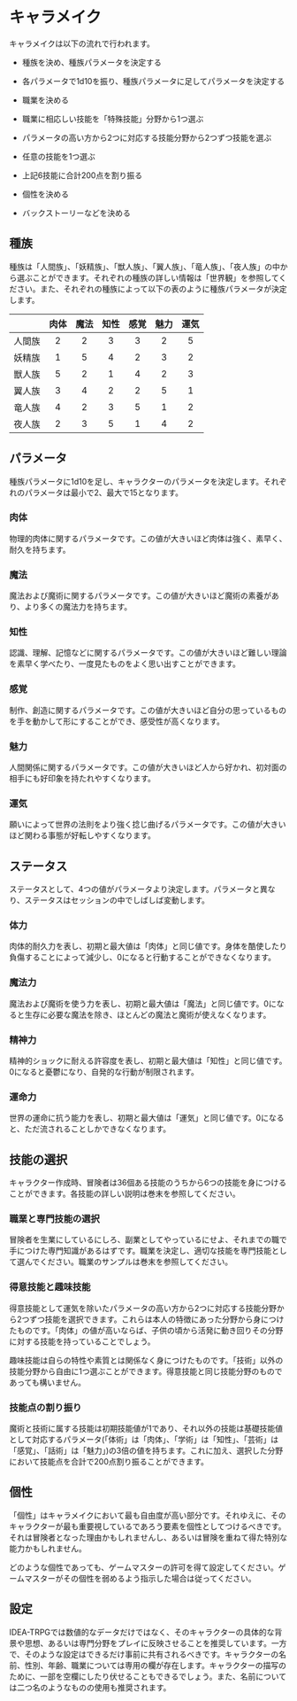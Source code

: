 
  

  
# キャラメイク
  

  
キャラメイクは以下の流れで行われます。
  

  
- 種族を決め、種族パラメータを決定する
  
- 各パラメータで1d10を振り、種族パラメータに足してパラメータを決定する
  
- 職業を決める
  
- 職業に相応しい技能を「特殊技能」分野から1つ選ぶ
  
- パラメータの高い方から2つに対応する技能分野から2つずつ技能を選ぶ
  
- 任意の技能を1つ選ぶ
  
- 上記6技能に合計200点を割り振る
  
- 個性を決める
  
- バックストーリーなどを決める
  

  
## 種族
  

  
種族は「人間族」、「妖精族」、「獣人族」、「翼人族」、「竜人族」、「夜人族」の中から選ぶことができます。それぞれの種族の詳しい情報は「世界観」を参照してください。また、それぞれの種族によって以下の表のように種族パラメータが決定します。

| | 肉体 | 魔法 | 知性 | 感覚 | 魅力 | 運気 |
|:---:|:---:|:---:|:---:|:---:|:---:|:---:|
| 人間族 | 2 | 2 | 3 | 3 | 2 | 5 |
| 妖精族 | 1 | 5 | 4 | 2 | 3 | 2 |
| 獣人族 | 5 | 2 | 1 | 4 | 2 | 3 |
| 翼人族 | 3 | 4 | 2 | 2 | 5 | 1 |
| 竜人族 | 4 | 2 | 3 | 5 | 1 | 2 |
| 夜人族 | 2 | 3 | 5 | 1 | 4 | 2 |
  

  
## パラメータ
  

  
種族パラメータに1d10を足し、キャラクターのパラメータを決定します。それぞれのパラメータは最小で2、最大で15となります。
  

  
### 肉体
  

  
物理的肉体に関するパラメータです。この値が大きいほど肉体は強く、素早く、耐久を持ちます。
  

  
### 魔法
  

  
魔法および魔術に関するパラメータです。この値が大きいほど魔術の素養があり、より多くの魔法力を持ちます。
  

  
### 知性
  

  
認識、理解、記憶などに関するパラメータです。この値が大きいほど難しい理論を素早く学べたり、一度見たものをよく思い出すことができます。
  

  
### 感覚
  

  
制作、創造に関するパラメータです。この値が大きいほど自分の思っているものを手を動かして形にすることができ、感受性が高くなります。
  

  
### 魅力
  

  
人間関係に関するパラメータです。この値が大きいほど人から好かれ、初対面の相手にも好印象を持たれやすくなります。
  

  
### 運気
  

  
願いによって世界の法則をより強く捻じ曲げるパラメータです。この値が大きいほど関わる事態が好転しやすくなります。
  

  
## ステータス
  

  
ステータスとして、4つの値がパラメータより決定します。パラメータと異なり、ステータスはセッションの中でしばしば変動します。
  

  
### 体力
  

  
肉体的耐久力を表し、初期と最大値は「肉体」と同じ値です。身体を酷使したり負傷することによって減少し、0になると行動することができなくなります。
  

  
### 魔法力
  

  
魔法および魔術を使う力を表し、初期と最大値は「魔法」と同じ値です。0になると生存に必要な魔法を除き、ほとんどの魔法と魔術が使えなくなります。
  

  
### 精神力
  

  
精神的ショックに耐える許容度を表し、初期と最大値は「知性」と同じ値です。0になると憂鬱になり、自発的な行動が制限されます。
  

  
### 運命力
  

  
世界の運命に抗う能力を表し、初期と最大値は「運気」と同じ値です。0になると、ただ流されることしかできなくなります。
  

  
## 技能の選択
  

  
キャラクター作成時、冒険者は36個ある技能のうちから6つの技能を身につけることができます。各技能の詳しい説明は巻末を参照してください。
  

  
### 職業と専門技能の選択
  

  
冒険者を生業にしているにしろ、副業としてやっているにせよ、それまでの職で手につけた専門知識があるはずです。職業を決定し、適切な技能を専門技能として選んでください。職業のサンプルは巻末を参照してください。
  

  
### 得意技能と趣味技能
  

  
得意技能として運気を除いたパラメータの高い方から2つに対応する技能分野から2つずつ技能を選択できます。これらは本人の特徴にあった分野から身につけたものです。「肉体」の値が高いならば、子供の頃から活発に動き回りその分野に対する技能を持っていることでしょう。
  

  
趣味技能は自らの特性や素質とは関係なく身につけたものです。「技術」以外の技能分野から自由に1つ選ぶことができます。得意技能と同じ技能分野のものであっても構いません。
  

  
### 技能点の割り振り
  

  
魔術と技術に属する技能は初期技能値が1であり、それ以外の技能は基礎技能値として対応するパラメータ(「体術」は「肉体」、「学術」は「知性」、「芸術」は「感覚」、「話術」は「魅力」)の3倍の値を持ちます。これに加え、選択した分野において技能点を合計で200点割り振ることができます。
  

  
## 個性
  

  
「個性」はキャラメイクにおいて最も自由度が高い部分です。それゆえに、そのキャラクターが最も重要視しているであろう要素を個性としてつけるべきです。それは冒険者となった理由かもしれませんし、あるいは冒険を重ねて得た特別な能力かもしれません。
  

  
どのような個性であっても、ゲームマスターの許可を得て設定してください。ゲームマスターがその個性を弱めるよう指示した場合は従ってください。
  

  
## 設定
  

  
IDEA-TRPGでは数値的なデータだけではなく、そのキャラクターの具体的な背景や思想、あるいは専門分野をプレイに反映させることを推奨しています。一方で、そのような設定はできるだけ事前に共有されるべきです。キャラクターの名前、性別、年齢、職業については専用の欄が存在します。キャラクターの描写のために、一部を空欄にしたり伏せることもできるでしょう。また、名前については二つ名のようなものの使用も推奨されます。
  

  
